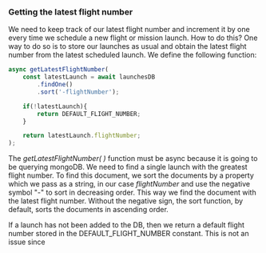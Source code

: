 
### Getting the latest flight number 

We need to keep track of our latest flight number and increment it by one every time we schedule a new flight or mission launch. How to do this? One way to do so is to store our launches as usual and obtain the latest flight number from the latest scheduled launch. We define the following function:

```js
async getLatestFlightNumber(
	const latestLaunch = await launchesDB
		.findOne()
		.sort('-flightNumber');

	if(!latestLaunch){
		return DEFAULT_FLIGHT_NUMBER;
	}

	return latestLaunch.flightNumber;
);
```

The *getLatestFlightNumber( )*  function must be async because it is going to be querying mongoDB. We need to find a single launch with the greatest flight number. To find this document, we sort the documents by a property which we pass as a string, in our case *flightNumber* and use the negative symbol "-" to sort in decreasing order. This way we find the document with the latest flight number. Without the negative sign, the sort function, by default, sorts the documents in ascending order.  

If a launch has not been added to the DB, then we return a default flight number stored in the DEFAULT_FLIGHT_NUMBER constant. This is not an issue since 